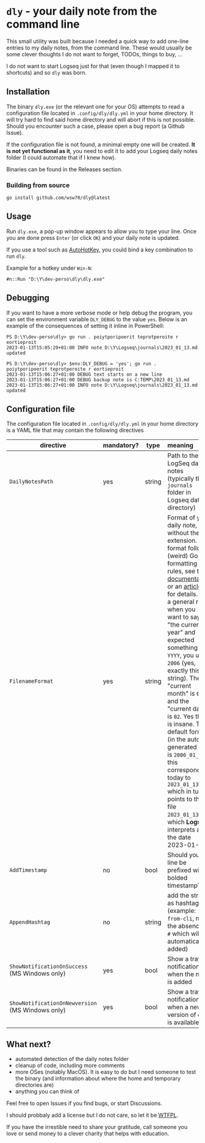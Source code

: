 <!-- markdownlint-disable MD040 MD009 -->

# `dly` - your daily note from the command line

This small utility was built because I needed a quick way to add one-line entries to my daily notes, from the command line. These would usually be some clever thoughts I do not want to forget, TODOs, things to buy, ...

I do not want to start Logseq just for that (even though I mapped it to shortcuts) and so `dly` was born.

## Installation

The binary `dly.exe` (or the relevant one for your OS) attempts to read a configuration file located in `.config/dly/dly.yml` in your home directory. It will try hard to find said home directory and will abort if this is not possible. Should you encounter such a case, please open a bug report (a Github Issue).

If the configuration file is not found, a minimal empty one will be created. **It is not yet functional as it**, you need to edit it to add your Logseq daily notes folder (I could automate that if I knew how).

Binaries can be found in the Releases section.

### Building from source

```
go install github.com/wsw70/dly@latest
```

## Usage

Run `dly.exe`, a pop-up window appears to allow you to type your line. Once you are done press `Enter` (or click `OK`) and your daily note is updated.

If you use a tool such as [AutoHotKey](https://www.autohotkey.com/), you could bind a key combination to run `dly`.

Example for a hotkey under `Win-N`:

```
#n::Run "D:\Y\dev-perso\dly\dly.exe"
```

## Debugging

If you want to have a more verbose mode or help debug the program, you can set the environment variable `DLY_DEBUG` to the value `yes`. Below is an example of the consequences of setting it inline in PowerShell:

```
PS D:\Y\dev-perso\dly> go run . poiytporipoerit teprotperoite r eortieproit
2023-01-13T15:05:29+01:00 INFO note D:\Y\Logseq\journals\2023_01_13.md updated

PS D:\Y\dev-perso\dly> $env:DLY_DEBUG = 'yes'; go run . poiytporipoerit teprotperoite r eortieproit
2023-01-13T15:06:27+01:00 DEBUG text starts on a new line
2023-01-13T15:06:27+01:00 DEBUG backup note is C:TEMP\2023_01_13.md
2023-01-13T15:06:27+01:00 INFO note D:\Y\Logseq\journals\2023_01_13.md updated
```

## Configuration file

The configuration file located in `.config/dly/dly.yml` in your home directory is a YAML file that may contain the following directives

| directive | mandatory? | type | meaning |
| --- | --- | --- | :--- |
| `DailyNotesPath` | yes | string | Path to the LogSeq daily notes (typically the `journals` folder in Logseq data directory)
| `FilenameFormat` | yes | string | Format of your daily note, without the `.md` extension. The format follows (weird) Go formatting rules, see the [documentation](https://pkg.go.dev/time) or an [article](https://www.geeksforgeeks.org/time-formatting-in-golang/) for details. As a general rule, when you want to say "the current year" and expected something like `YYYY`, you use `2006` (yes, exactly this string). The "current month" is `01` and the "current day" is `02`. Yes this is insane. The default format (in the auto-generated file) is `2006_01_02` - this corresponds today to `2023_01_13` which in turns points to the file `2023_01_13.md`, which **Logseq** interprets as the date 2023-01-13.|
| `AddTimestamp` | no | bool | Should your line be prefixed with a bolded timestamp? |
| `AppendHashtag` | no | string | add the string as hashtag (example: `from-cli`, note the absence of `#` which will be automatically added) |
| `ShowNotificationOnSuccess`<br>(MS Windows only) | yes | bool | Show a tray notification when the note is added |
| `ShowNotificationOnNewversion`<br>(MS Windows only) | yes | bool | Show a tray notification when a new version of `dly` is available |

## What next?

- automated detection of the daily notes folder
- cleanup of code, including more comments
- more OSes (notably MacOS). It is easy to do but I need someone to test the binary (and information about where the home and temporary directories are)
- anything you can think of

Feel free to open Issues if you find bugs, or start Discussions.

I should probbaly add a license but I do not care, so let it be [WTFPL](https://en.wikipedia.org/wiki/WTFPL).

If you have the irrestible need to share your gratitude, call someone you love or send money to a clever charity that helps with education.
